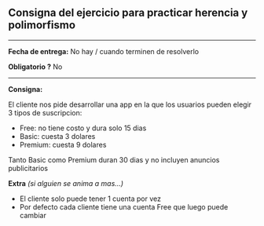 ## **Consigna del ejercicio para practicar herencia y polimorfismo**

---

**Fecha de entrega:** No hay / cuando terminen de resolverlo

**Obligatorio ?** No

---

**Consigna:**

El cliente nos pide desarrollar una app en la que los usuarios pueden elegir 3 tipos de suscripcion:
- Free: no tiene costo y dura solo 15 dias
- Basic: cuesta 3 dolares
- Premium: cuesta 9 dolares

Tanto Basic como Premium duran 30 dias y no incluyen anuncios publicitarios

**Extra** *(si alguien se anima a mas…)*

- El cliente solo puede tener 1 cuenta por vez
- Por defecto cada cliente tiene una cuenta Free que luego puede cambiar